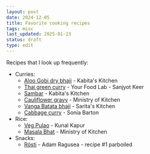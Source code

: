```yaml
---
layout: post
date: 2024-12-05
title: Favorite cooking recipes
tags: misc
last_updated: 2025-01-23
status: draft
type: edit
---
```


Recipes that I look up frequently:

* Curries:
  * [Aloo Gobi dry bhaji](https://www.youtube.com/watch?v=sSC8tC738DY) - Kabita's Kitchen
  * [Thai green curry](https://www.youtube.com/watch?v=yIJuNosqa1I) - Your Food Lab - Sanjyot Keer
  * [Sambar](https://www.youtube.com/watch?v=h45qzOPKJpc) - Kabita's Kitchen
  * [Cauliflower gravy](https://www.youtube.com/watch?v=b7lxXbmNRkM) - Ministry of Kitchen
  * [Vanga Batata bhaji](https://www.youtube.com/watch?v=drHhp9qPiJk) - Sarita's Kitchen
  * [Cabbage curry](https://www.youtube.com/watch?v=DYvF6lgUZaM) - Sonia Barton
* Rice:
  * [Veg Pulao](https://www.youtube.com/watch?v=UDrJ2T8Ss_Q) - Kunal Kapur
  * [Masala Bhat](https://www.youtube.com/watch?v=oh77tRpHV6o) - Ministry of Kitchen
* Snacks:
  * [Rösti](https://www.youtube.com/watch?v=lt7u470DOiY) - Adam Ragusea - recipe #1 parboiled
